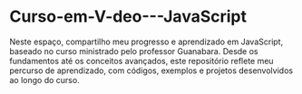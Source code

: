 # Curso-em-V-deo---JavaScript
Neste espaço, compartilho meu progresso e aprendizado em JavaScript, baseado no curso ministrado pelo professor Guanabara. Desde os fundamentos até os conceitos avançados, este repositório reflete meu percurso de aprendizado, com códigos, exemplos e projetos desenvolvidos ao longo do curso.

